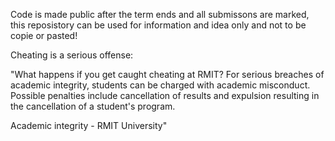 Code is made public after the term ends and all submissons are marked, this reposistory can be used for information and idea only and not to be copie or pasted!

Cheating is a serious offense:

"What happens if you get caught cheating at RMIT? For serious breaches of academic integrity, students can be charged with academic misconduct. Possible penalties include cancellation of results and expulsion resulting in the cancellation of a student's program.

Academic integrity - RMIT University"
